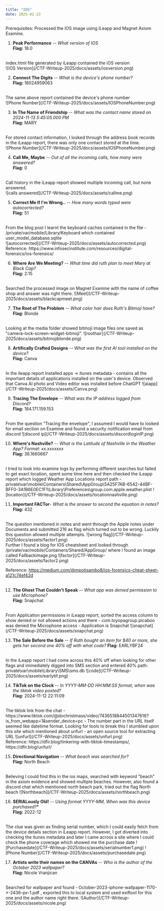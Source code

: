 ```yaml
---
title: "IOS"
date: 2025-02-23
---
```


Prerequisites:
Processed the IOS image using iLeapp and Magnet Axiom Examine.

1. **Peak Performance** -- *What version of IOS* <br/>
**Flag:** 18.0  
<br/>
index.html file generated by iLeapp contained the iOS version <br/>
![IOS Version](/CTF-Writeup-2025/docs/assets/iosversion.png)
<br/>

2. **Connect The Digits** -- *What is the device's phone number?*<br/>
**Flag:** 18024959063
<br/>
The same above report contained the device's phone number<br/>
![Phone Number](/CTF-Writeup-2025/docs/assets/IOSPhoneNumber.png)  
<br/>

3. **In The Name of Friendship** -- *What was the contact name stored on 2024-11-13 5:45:05.000 PM*<br/>
**Flag:** MARY  
<br/>
For stored contact information, I looked through the address book records in the iLeapp report, there was only one contact stored at the time.<br/>
![Phone Number](/CTF-Writeup-2025/docs/assets/IOSPhoneNumber.png)  
<br/>  
 
4. **Call Me, Maybe** -- *Out of all the incoming calls, how many were answered?*<br/>
**Flag:** 0  
<br/>
Call history in the iLeapp report showed multiple incoming call, but none answered.<br/>
![calls answered](/CTF-Writeup-2025/docs/assets/callme.png)  
<br/>
   
5. **Correct Me If I'm Wrong..** -- *How many words typed were autocorrected?*<br/>
**Flag:** 51
<br/>
From the blog post I learnt the keyboard caches contained in the file - /private/var/mobile/Library/Keyboard which contained user_model_database.sqlite<br/>
![autocorrected](/CTF-Writeup-2025/docs/assets/autocorrected.png)  
Reference: https://www.infosecinstitute.com/resources/digital-forensics/ios-forensics/ 
<br/>
   
6. **Where Are We Meeting?** -- *What time did ruth plan to meet Mary at Black Cap?*  
**Flag:** 2:15  
<br/>
Searched the processed image on Magnet Examine with the name of coffee shop and answer was right there.  
![Meet](/CTF-Writeup-2025/docs/assets/blackcapmeet.png)  
 <br/>
   
7. **The Root of The Problem** -- *What color hair does Ruth's Bitmoji have?*   
**Flag:** Blonde
<br/>
Looking at the media folder showed bitmoji image files one saved as "camera-lock-screen-widget-bitmoji".  
![roothair](/CTF-Writeup-2025/docs/assets/bitmojiblonde.png)  
<br/>
   
8. **Artifically Crafted Designs** -- *What was the first AI tool installed on the device?*  
**Flag:** Canva  
<br/>
In the ileapp report Installed apps -> itunes metadata - contains all the important details of applications installed on the user's device. Observed that Canva AI photo and Video editor was installed before ChatGPT  
![aiapp](/CTF-Writeup-2025/docs/assets/Canva.png)  
<br/>
    
9. **Tracing The Envelope** -- *What was the IP address logged from Discord?*  
**Flag:** 184.171.159.153
<br/>
From the question "Tracing the envelope", I assumed I would have to looked for email section on Examine and found a security notification email from discord
![discord ip](/CTF-Writeup-2025/docs/assets/discordloginIP.png)  
<br/>
    
10. **Where's Nashville?** -- *What is the Latitude of Nashville in the Weather App? Format: xx.xxxxxxx*  
**Flag:** 36.1660667
<br/>
I tried to look into examine logs by performing different searches but failed to get exact location, spent some time here and then checked the iLeapp report which logged Weather App Locations report
path - private\var\mobile\Containers\Shared\AppGroup\5A25F7AB-6542-44BF-BFF0-3A1B6E0EC1F1\Library\Preferences\group.com.apple.weather.plist  
![location](/CTF-Writeup-2025/docs/assets/locationnashville.png)  
<br/>
    
11. **Important FACTor**- *What is the answer to second the equation in notes?*  
**Flag:** 432  
 <br/>
The question mentioned in notes and went through the Apple notes under Documents and submitted 216 as flag which turned out to be wrong. Luckily this question allowed multiple attempts.
![wrong flag](/CTF-Writeup-2025/docs/assets/factor1.png)
<br/>
Further I found a blog for IOS cheatsheet and looked through /private/var/mobile/Containers/Shared/AppGroup/ where I found an image called Fallbackimage.png  
![factor](/CTF-Writeup-2025/docs/assets/factor2.png)  
        
Reference: https://medium.com/@mpotisambo8/ios-forensics-cheat-sheet-a121c74ef42d   
<br/>
    
12. **The Ghost That Couldn't Speak** -- *What app was denied permission to use Microphone?*  
**Flag:** Snapchat
<br/>
From Application permissions in iLeapp report, sorted the access column to show denied or not allowed actions and there - com.toyopagroup.picaboo was denied the Microphone access - Application is Snapchat
![snapchat](/CTF-Writeup-2025/docs/assets/snapchat.png)   
<br/>
    
13. **The Sale Before the Sale** -- *If Ruth bought an item for $40 or more, she gets her second one 40% off with what code?*
**Flag:** EARLYBF24  
<br/>
In the iLeapp report I had come across this 40% off when looking for other flags and immediately digged into SMS section and entered 40% 
path: private\var\mobile\Library\SMS\sms.db
![code](/CTF-Writeup-2025/docs/assets/earlybf.png)  
<br/>
    
14. **TikTok on the Clock** -- *In YYYY-MM-DD HH:MM:SS format, when was the tiktok video posted?*  
**Flag:** 2024-11-12 22:11:09  
<br/>
The tiktok link from the chat - https://www.tiktok.com/@dochristmass/video/7436518844501347616?is_from_webapp=1&sender_device=pc - The number part in the URL itself seemed like datetime format. Looking for tools to break this I stumbled upon this site which mentioned about unfurl - an open source tool for extracting URL  
![unfurl](/CTF-Writeup-2025/docs/assets/unfurl.png)  
<br/>
Reference: https://dfir.blog/tinkering-with-tiktok-timestamps/, https://dfir.blog/unfurl/  
<br/>
    
15. **Directional Navigation** -- *What beach was searched for?*  
**Flag:**  North Beach  
<br/>
Believing I could find this in the ios maps, searched with keyword "beach" in the axiom evidence and showed multiple beaches. However, also found a discord chat which mentioned north beach park, tried out the flag North beach
![Northbeach](/CTF-Writeup-2025/docs/assets/northbeach.png)  
<br/>
    
16. **SERIALously Old!** -- *Using format YYYY-MM, When was this device purchased?**  
**Flag:**  2022-12  
<br/>
The clue was given as finding serial number, which I could easily fetch from the device details section in iLeapp report. However, I got diverted into checking the itunes metadata and later I came across a site where I could check the phone coverage which showed me the purchase date
![Purchasedate](/CTF-Writeup-2025/docs/assets/serialnumber1.png)   ![Phone Number](/CTF-Writeup-2025/docs/assets/purchasedate.png)  
<br/>
    
17. **Artists write their names on the CANVAs** -- *Who is the author of the October 2023 wallpaper?*    
**Flag:** Nicole Vranjican  
<br/>
Searched for wallpaper and found - October-2023-iphone-wallpaper-1170-×-2436-px-1.pdf , exported this to local system and used exiftool for this one and the author name right there.
![Author](/CTF-Writeup-2025/docs/assets/nicole.png)
<br/>
